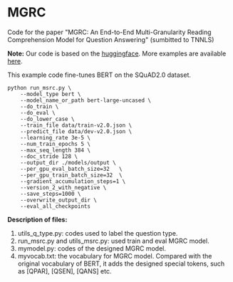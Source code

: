 
# MGRC

Code for the paper "MGRC: An End-to-End Multi-Granularity Reading Comprehension Model for Question Answering" (sumbitted to TNNLS)

**Note:** Our code is based on the [huggingface](https://github.com/huggingface/transformers). More examples are available [here](https://github.com/huggingface/transformers/tree/master/examples/question-answering). 

This example code fine-tunes BERT on the SQuAD2.0 dataset.
```
python run_msrc.py \
    --model_type bert \
    --model_name_or_path bert-large-uncased \
    --do_train \
    --do_eval \
    --do_lower_case \
    --train_file data/train-v2.0.json \
    --predict_file data/dev-v2.0.json \
    --learning_rate 3e-5 \
    --num_train_epochs 5 \
    --max_seq_length 384 \
    --doc_stride 128 \
    --output_dir ./models/output \
    --per_gpu_eval_batch_size=32   \
    --per_gpu_train_batch_size=32  \
    --gradient_accumulation_steps=1 \
    --version_2_with_negative \
    --save_steps=1000 \
    --overwrite_output_dir \
    --eval_all_checkpoints
```
**Description of files:**

 1. utils_q_type.py: codes used to label the question type.
 2. run_msrc.py and utils_msrc.py: used train and eval MGRC model.
 3. mymodel.py: codes of the designed MGRC model.
 4. myvocab.txt: the vocabulary for MGRC model. Compared with the original vocabulary of BERT, it adds the designed special tokens, such as [QPAR], [QSEN], [QANS] etc.

